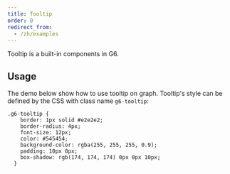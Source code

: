 ```yaml
---
title: Tooltip
order: 0
redirect_from:
  - /zh/examples
---
```


Tooltip is a built-in components in G6.

## Usage
The demo below show how to use tooltip on graph. Tooltip's style can be defined by the CSS with class name `g6-tooltip`:
```
.g6-tooltip {
    border: 1px solid #e2e2e2;
    border-radius: 4px;
    font-size: 12px;
    color: #545454;
    background-color: rgba(255, 255, 255, 0.9);
    padding: 10px 8px;
    box-shadow: rgb(174, 174, 174) 0px 0px 10px;
  }
  ```
